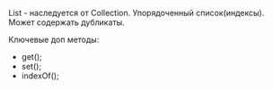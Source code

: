 List - наследуется от Collection. Упорядоченный список(индексы). Может содержать дубликаты.

Ключевые доп методы:
- get();
- set();
- indexOf();